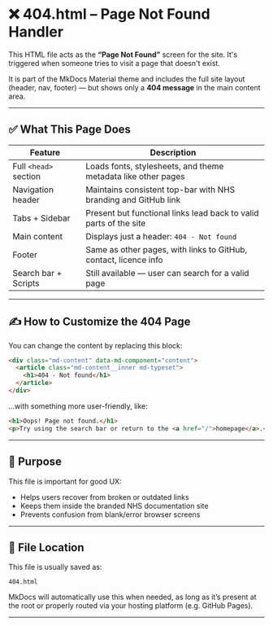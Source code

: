 
# ❌ 404.html – Page Not Found Handler

This HTML file acts as the **“Page Not Found”** screen for the site. It's triggered when someone tries to visit a page that doesn't exist.

It is part of the MkDocs Material theme and includes the full site layout (header, nav, footer) — but shows only a **404 message** in the main content area.

---

## ✅ What This Page Does

| Feature                    | Description                                                                 |
|----------------------------|-----------------------------------------------------------------------------|
| Full `<head>` section      | Loads fonts, stylesheets, and theme metadata like other pages               |
| Navigation header          | Maintains consistent top-bar with NHS branding and GitHub link              |
| Tabs + Sidebar             | Present but functional links lead back to valid parts of the site           |
| Main content               | Displays just a header: `404 - Not found`                                   |
| Footer                     | Same as other pages, with links to GitHub, contact, licence info            |
| Search bar + Scripts       | Still available — user can search for a valid page                          |

---

## ✍️ How to Customize the 404 Page

You can change the content by replacing this block:

```html
<div class="md-content" data-md-component="content">
  <article class="md-content__inner md-typeset">
    <h1>404 - Not found</h1>
  </article>
</div>
```

…with something more user-friendly, like:

```html
<h1>Oops! Page not found.</h1>
<p>Try using the search bar or return to the <a href="/">homepage</a>.</p>
```

---

## 📝 Purpose

This file is important for good UX:
- Helps users recover from broken or outdated links
- Keeps them inside the branded NHS documentation site
- Prevents confusion from blank/error browser screens

---

## 📁 File Location

This file is usually saved as:
```
404.html
```
MkDocs will automatically use this when needed, as long as it’s present at the root or properly routed via your hosting platform (e.g. GitHub Pages).

---
